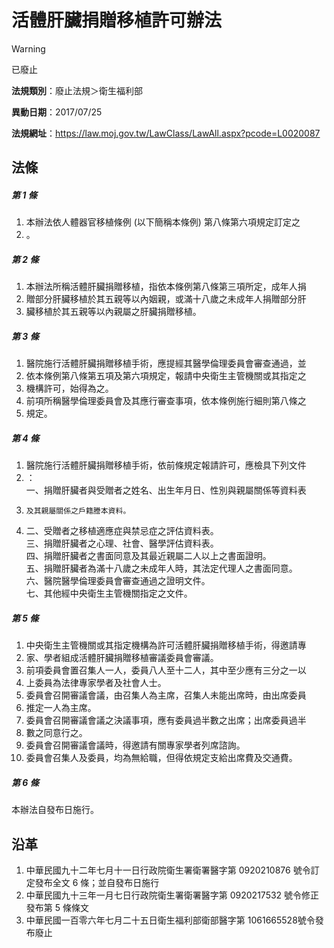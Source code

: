 # 活體肝臟捐贈移植許可辦法


> [!WARNING]
> 已廢止


**法規類別**：廢止法規＞衛生福利部

**異動日期**：2017/07/25  

**法規網址**：https://law.moj.gov.tw/LawClass/LawAll.aspx?pcode=L0020087



## 法條
##### 第 1 條
1. 本辦法依人體器官移植條例 (以下簡稱本條例) 第八條第六項規定訂定之
1. 。

##### 第 2 條
1. 本辦法所稱活體肝臟捐贈移植，指依本條例第八條第三項所定，成年人捐
1. 贈部分肝臟移植於其五親等以內姻親，或滿十八歲之未成年人捐贈部分肝
1. 臟移植於其五親等以內親屬之肝臟捐贈移植。

##### 第 3 條
1. 醫院施行活體肝臟捐贈移植手術，應提經其醫學倫理委員會審查通過，並
1. 依本條例第八條第五項及第六項規定，報請中央衛生主管機關或其指定之
1. 機構許可，始得為之。
1. 前項所稱醫學倫理委員會及其應行審查事項，依本條例施行細則第八條之
1. 規定。

##### 第 4 條
1. 醫院施行活體肝臟捐贈移植手術，依前條規定報請許可，應檢具下列文件
1. ：  
一、捐贈肝臟者與受贈者之姓名、出生年月日、性別與親屬關係等資料表
1.     及其親屬關係之戶籍謄本資料。
1. 二、受贈者之移植適應症與禁忌症之評估資料表。  
三、捐贈肝臟者之心理、社會、醫學評估資料表。  
四、捐贈肝臟者之書面同意及其最近親屬二人以上之書面證明。  
五、捐贈肝臟者為滿十八歲之未成年人時，其法定代理人之書面同意。  
六、醫院醫學倫理委員會審查通過之證明文件。  
七、其他經中央衛生主管機關指定之文件。

##### 第 5 條
1. 中央衛生主管機關或其指定機構為許可活體肝臟捐贈移植手術，得邀請專
1. 家、學者組成活體肝臟捐贈移植審議委員會審議。
1. 前項委員會置召集人一人，委員八人至十二人，其中至少應有三分之一以
1. 上委員為法律專家學者及社會人士。
1. 委員會召開審議會議，由召集人為主席，召集人未能出席時，由出席委員
1. 推定一人為主席。
1. 委員會召開審議會議之決議事項，應有委員過半數之出席；出席委員過半
1. 數之同意行之。
1. 委員會召開審議會議時，得邀請有關專家學者列席諮詢。
1. 委員會召集人及委員，均為無給職，但得依規定支給出席費及交通費。

##### 第 6 條
本辦法自發布日施行。

## 沿革
1. 中華民國九十二年七月十一日行政院衛生署衛署醫字第 0920210876 號令訂定發布全文 6  條；並自發布日施行
1. 中華民國九十三年一月七日行政院衛生署衛署醫字第 0920217532 號令修正發布第 5  條條文
1. 中華民國一百零六年七月二十五日衛生福利部衛部醫字第 1061665528號令發布廢止
